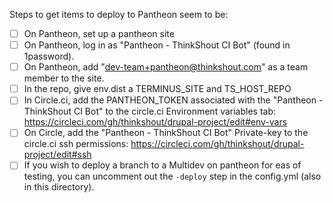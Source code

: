 Steps to get items to deploy to Pantheon seem to be:
- [ ] On Pantheon, set up a pantheon site
- [ ] On Pantheon, log in as "Pantheon - ThinkShout CI Bot" (found in 1password).
- [ ] On Pantheon, add "dev-team+pantheon@thinkshout.com" as a team member to the site.
- [ ] In the repo, give env.dist a TERMINUS_SITE and TS_HOST_REPO
- [ ]  In Circle.ci, add the PANTHEON_TOKEN associated with the "Pantheon - ThinkShout CI Bot" to the circle.ci Environment variables tab:
https://circleci.com/gh/thinkshout/drupal-project/edit#env-vars
- [ ] On Circle, add the "Pantheon - ThinkShout CI Bot" Private-key to the circle.ci ssh permissions: https://circleci.com/gh/thinkshout/drupal-project/edit#ssh
- [ ] If you wish to deploy a branch to a Multidev on pantheon for eas of testing, you can uncomment out the `-deploy` step
in the config.yml (also in this directory).
